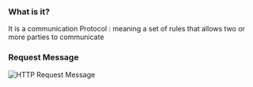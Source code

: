 ### What is it?

It is a communication Protocol : meaning a set of rules that allows two or more parties to communicate

### Request Message

![HTTP Request Message](HTTP%20Request%20Message.png)
